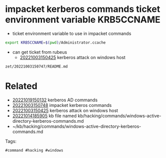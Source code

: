 # impacket kerberos commands ticket environment variable KRB5CCNAME

- ticket environment variable to use in impacket commands
```bash
export KRB5CCNAME=$(pwd)/Administrator.ccache
```
- can get ticket from rubeus
  - [20221003150425](/zet/20221003150425/README.md) kerberos attack on windows host

` zet/20221003150747/README.md `

# Related

- [20221019150132](/zet/20221019150132/README.md) kerberos AD commands
- [20221003150748](/zet/20221003150748/README.md) impacket kerberos commands
- [20221003150425](/zet/20221003150425/README.md) kerberos attack on windows host
- [20221014185905](/zet/20221014185905/README.md) kb file named kb/hacking/commands/windows-active-directory-kerberos-commands.md
- ~/kb/hacking/commands/windows-active-directory-kerberos-commands.md

Tags:

    #command #hacking #windows
